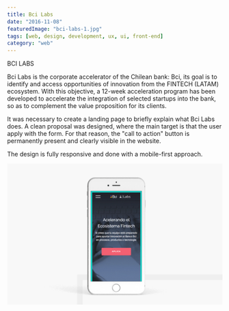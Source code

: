 ```yaml
---
title: Bci Labs
date: "2016-11-08"
featuredImage: "bci-labs-1.jpg"
tags: [web, design, development, ux, ui, front-end]
category: "web"
---
```


BCI  LABS

Bci Labs is the corporate accelerator of the Chilean bank: Bci, its goal is to identify and access opportunities of innovation from the FINTECH (LATAM) ecosystem. With this objective, a 12-week acceleration program has been developed to accelerate the integration of selected startups into the bank, so as to complement the value proposition for its clients.

It was necessary to create a landing page to briefly explain what Bci Labs does. A clean proposal was designed, where the main target is that the user apply with the form. For that reason, the "call to action" button is permanently present and clearly visible in the website.

The design is fully responsive and done with a mobile-first approach.

![Bci Labs mobile website](bci-labs-1.jpg)
